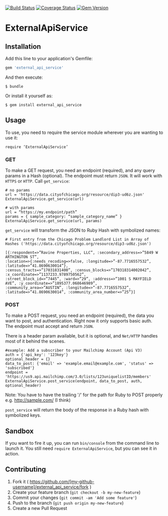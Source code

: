 [![Build Status](https://travis-ci.org/nrakochy/external_api_service.svg?branch=master)](https://travis-ci.org/nrakochy/external_api_service.svg?branch=master)
[![Coverage Status](https://coveralls.io/repos/nrakochy/external_api_service/badge.svg?branch=master)](https://coveralls.io/r/nrakochy/external_api_service?branch=master)
[![Gem Version](https://badge.fury.io/rb/external_api_service.svg)](http://badge.fury.io/rb/external_api_service)

# ExternalApiService

## Installation

Add this line to your application's Gemfile:

```ruby
gem 'external_api_service'
```

And then execute:

    $ bundle

Or install it yourself as:

    $ gem install external_api_service

## Usage
To use, you need to require the service module wherever you are wanting to use it:

    require ‘ExternalApiService’

### GET
To make a GET request, you need an endpoint (required), and any query params in a Hash (optional). The endpoint must return `JSON`.
It will work with `HTTPS` or `HTTP`. Call `get_service`:

    # no params
    url = 'https://data.cityofchicago.org/resource/dip3-ud6z.json'
    ExternalApiService.get_service(url)

    # with params
    url = “https://my.endpoint/path”
    params = { sample_category: “sample_category_name” }
    ExternalApiService.get_service(url, params)

`get_service` will transform the JSON to Ruby Hash with symbolized names:

    # First entry from the Chicago Problem Landlord List in Array of Hashes ('https://data.cityofchicago.org/resource/dip3-ud6z.json')

    [{:respondent=>”Ravine Properties, LLC”, :secondary_address=>”5849 W ARTHINGTON ST”,
    :location=>{:needs_recoding=>false, :longitude=>”-87.7716557532”, :latitude=>”41.8690630014”},
    :census_tracts=>”17031831400”, :census_blocks=>”170318314002042”, :x_coordinate=>”1137233.9789750562”,
    :street_block_id=>”7445”, :ward=>”29”, :address=>”1001 S MAYFIELD AVE”, :y_coordinate=>”1895377.068646989”,
    :community_area=>”AUSTIN”, :longitude=>”-87.7716557532”, :latitude=>”41.8690630014”, :community_area_number=>”25”}]

### POST
To make a POST request, you need an endpoint (required), the data you want to post, and authentication. Right now it only supports basic auth.  
The endpoint must accept and return `JSON`.

There is a header param available, but it is optional, and `Net/HTTP` handles most of it behind the scenes.


    #example: Add a subscriber to your Mailchimp Account (Api V3)
    auth = {'api_key': '123key'}
    optional_header = {}
    data_to_post: {'email' => 'example.email@example.com', 'status' => 'subscribed'}
    endpoint = 'https://us9.api.mailchimp.com/3.0/lists/123uniquelistID/members'
    ExternalApiService.post_service(endpoint, data_to_post, auth, optional_header)

Note:
You have to have the trailing '/' for the path for Ruby to POST properly e.g. http://sample.com/ (I think)

`post_service` will return the body of the response in a Ruby hash with symbolized keys.

## Sandbox
If you want to fire it up, you can run `bin/console` from the command line to launch it. You still need  `require ExternalApiService`,
but you can see it in action.

## Contributing

1. Fork it ( https://github.com/[my-github-username]/external_api_service/fork )
2. Create your feature branch (`git checkout -b my-new-feature`)
3. Commit your changes (`git commit -am 'Add some feature'`)
4. Push to the branch (`git push origin my-new-feature`)
5. Create a new Pull Request
